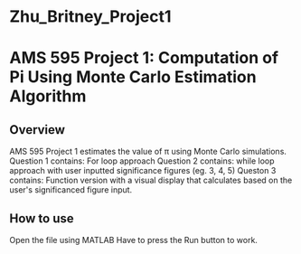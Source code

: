 # Zhu_Britney_Project1

# AMS 595 Project 1: Computation of Pi Using Monte Carlo Estimation Algorithm

## Overview
AMS 595 Project 1 estimates the value of π using Monte Carlo simulations.
Question 1 contains: For loop approach
Question 2 contains: while loop approach with user inputted significance figures (eg. 3, 4, 5)
Queston 3 contains: Function version with a visual display that calculates based on the user's significanced figure input.

## How to use
Open the file using MATLAB
Have to press the Run button to work. 
